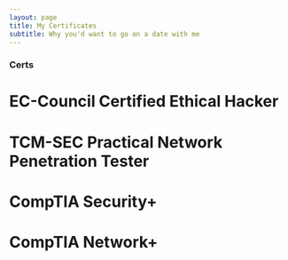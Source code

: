 ```yaml
---
layout: page
title: My Certificates
subtitle: Why you'd want to go on a date with me
---
```


### Certs

# EC-Council Certified Ethical Hacker
# TCM-SEC Practical Network Penetration Tester
# CompTIA Security+
# CompTIA Network+